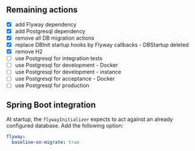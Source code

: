## Remaining actions

* [x] add Flyway dependency
* [x] add Postgresql dependency
* [x] remove all DB migration actions
* [x] replace DBInit startup hooks by Flyway callbacks - DBStartup deleted
* [x] remove H2
* [ ] use Postgresql for integration tests
* [ ] use Postgresql for development - Docker
* [ ] use Postgresql for development - instance
* [ ] use Postgresql for acceptance - Docker
* [ ] use Postgresql for production

## Spring Boot integration

At startup, the `flywayInitializer` expects to act against an already configured database. Add the following option:

```yaml
flyway:
  baseline-on-migrate: true
```
